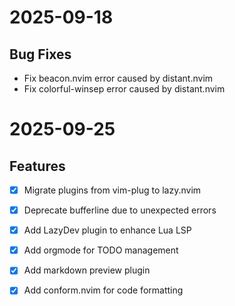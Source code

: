 # 2025-09-18

## Bug Fixes
- Fix beacon.nvim error caused by distant.nvim
- Fix colorful-winsep error caused by distant.nvim

# 2025-09-25

## Features
- [x] Migrate plugins from vim-plug to lazy.nvim
- [x] Deprecate bufferline due to unexpected errors
- [x] Add LazyDev plugin to enhance Lua LSP
- [x] Add orgmode for TODO management
- [x] Add markdown preview plugin
- [x] Add conform.nvim for code formatting



